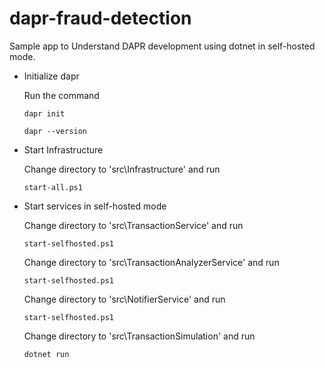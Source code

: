 # dapr-fraud-detection
 Sample app to Understand DAPR development using dotnet in self-hosted mode.
 
 * Initialize dapr

     Run the command 

     `dapr init`

      `dapr --version`

 * Start Infrastructure
 
     Change directory to 'src\Infrastructure' and run 

     `start-all.ps1`
 
 * Start services in self-hosted mode
 
     Change directory to 'src\TransactionService' and run

     `start-selfhosted.ps1`

      Change directory to 'src\TransactionAnalyzerService' and run

     `start-selfhosted.ps1`

      Change directory to 'src\NotifierService' and run

     `start-selfhosted.ps1`

     Change directory to 'src\TransactionSimulation' and run

      `dotnet run`
